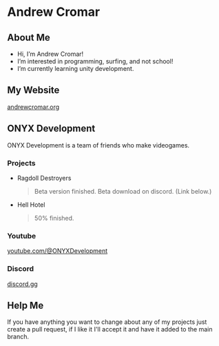 # Andrew Cromar

## About Me
* Hi, I’m Andrew Cromar!
* I’m interested in programming, surfing, and not school!
* I’m currently learning unity development.

## My Website
[andrewcromar.org](https://andrewcromar.org)

## ONYX Development
ONYX Development is a team of friends who make videogames.
### Projects
* Ragdoll Destroyers
  > Beta version finished.
  Beta download on discord. (Link below.)
* Hell Hotel
  > 50% finished.
### Youtube
[youtube.com/@ONYXDevelopment](https://www.youtube.com/@ONYXDevelopment)
### Discord
[discord.gg](discord.gg/2maTr7RQQQ)

## Help Me
If you have anything you want to change about any of my projects just create a pull request, if I like it I'll accept it and have it added to the main branch.
